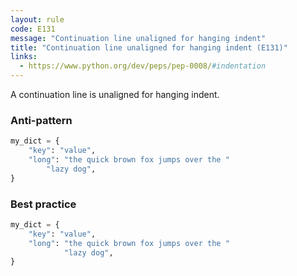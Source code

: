 ```yaml
---
layout: rule
code: E131
message: "Continuation line unaligned for hanging indent"
title: "Continuation line unaligned for hanging indent (E131)"
links:
  - https://www.python.org/dev/peps/pep-0008/#indentation
---
```


A continuation line is unaligned for hanging indent.

### Anti-pattern

```python
my_dict = {
    "key": "value",
    "long": "the quick brown fox jumps over the "
        "lazy dog",
}
```

### Best practice

```python
my_dict = {
    "key": "value",
    "long": "the quick brown fox jumps over the "
            "lazy dog",
}
```
